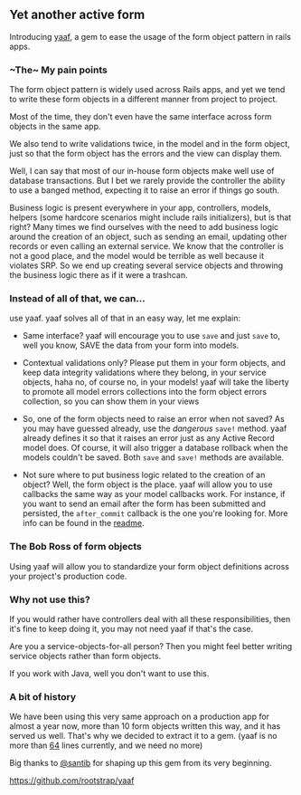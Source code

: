 ## Yet another active form

Introducing [yaaf](https://github.com/rootstrap/yaaf), a gem to ease the usage of the form object pattern in rails apps.

### ~The~ My pain points

The form object pattern is widely used across Rails apps,
and yet we tend to write these form objects in a different manner from project to project.

Most of the time, they don't even have the same interface across form objects in the same app.

We also tend to write validations twice, in the model and in the form object,
just so that the form object has the errors and the view can display them.

Well, I can say that most of our in-house form objects make well use of database transactions.
But I bet we rarely provide the controller the ability to use a banged method,
expecting it to raise an error if things go south.

Business logic is present everywhere in your app, controllers, models, helpers (some hardcore scenarios might
include rails initializers), but is that right? Many times we find ourselves with the need to add business logic
around the creation of an object, such as sending an email, updating other records or even calling an external service.
We know that the controller is not a good place, and the model would be terrible as well because it violates SRP.
So we end up creating several service objects and throwing the business logic there as if it were a trashcan.

### Instead of all of that, we can...

use yaaf. yaaf solves all of that in an easy way, let me explain:

- Same interface? yaaf will encourage you to use `save` and just `save` to, well you know,
SAVE the data from your form into models.

- Contextual validations only? Please put them in your form objects, and keep data integrity validations where they belong,
in your service objects, haha no, of course no, in your models!
yaaf will take the liberty to promote all model errors collections into the form object errors collection,
so you can show them in your views

- So, one of the form objects need to raise an error when not saved? As you may have guessed already,
use the _dangerous_ `save!` method.
yaaf already defines it so that it raises an error just as any Active Record model does.
Of course, it will also trigger a database rollback when the models couldn't be saved.
Both `save` and `save!` methods are available.

- Not sure where to put business logic related to the creation of an object? Well, the form object is the place.
yaaf will allow you to use callbacks the same way as your model callbacks work. For instance, if you want to send
an email after the form has been submitted and persisted, the `after_commit` callback is the one you're looking for.
More info can be found in the [readme](https://github.com/rootstrap/yaaf#callbacks).

### The Bob Ross of form objects

Using yaaf will allow you to standardize your form object definitions across your project's production code.

### Why not use this?

If you would rather have controllers deal with all these responsibilities, then it's fine to keep doing it,
you may not need yaaf if that's the case.

Are you a service-objects-for-all person?
Then you might feel better writing service objects rather than form objects.

If you work with Java, well you don't want to use this.

### A bit of history

We have been using this very same approach on a production app for almost a year now,
more than 10 form objects written this way,
and it has served us well.
That's why we decided to extract it to a gem.
(yaaf is no more than [64](https://github.com/rootstrap/yaaf/blob/master/lib/yaaf/form.rb#L64) lines currently,
and we need no more)

Big thanks to [@santib](http://github.com/santib) for shaping up this gem from its very beginning.

https://github.com/rootstrap/yaaf
